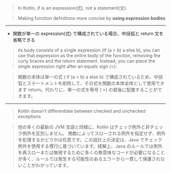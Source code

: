 > In Kotlin, if is an expression(式), not a statement(文). 

> Making function definitions more concise by **using expression bodies**

---
- 関数が単一の expression(式) で構成されている場合、中括弧と return 文を省略できる

> its body consists of a single expression (if (a > b) a else b),
> you can use that expression as the entire body of the function, removing the curly braces and the return statement.
> Instead, you can place the single expression right after an equals sign (=):

> 関数の本体は単一の式 ( if (a > b) a else b) で構成されているため、中括弧とステートメントを削除して、その式を関数の本体全体として使用できます
> return。代わりに、単一の式を等号 ( =) の直後に配置することができます。

---
> Kotlin doesn’t differentiate between checked and unchecked exceptions

> 他の多くの最新の JVM 言語と同様に、Kotlin はチェック例外と非チェック例外を区別しません。
> 関数によってスローされる例外を指定せず、例外を処理するかどうかは任意です。この設計上の決定は、Java でチェック例外を使用する慣行に基づいています。経験上、Java のルールでは例外を再スローまたは無視するために多くの無意味なコードが必要になることが多く、ルールでは発生する可能性のあるエラーから一貫して保護されないことがわかっています。
